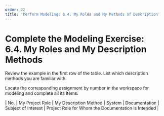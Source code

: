 ```yaml
---
order: 22
title: 'Perform Modeling: 6.4. My Roles and My Methods of Description'
---
```


# Complete the Modeling Exercise: 6.4. My Roles and My Description Methods

Review the example in the first row of the table. List which description methods you are familiar with.

Locate the corresponding assignment by number in the workspace for modeling and complete all its items.

| No. | My Project Role | My Description Method | System | Documentation | Subject of Interest | Project Role for Whom the Documentation is Intended |